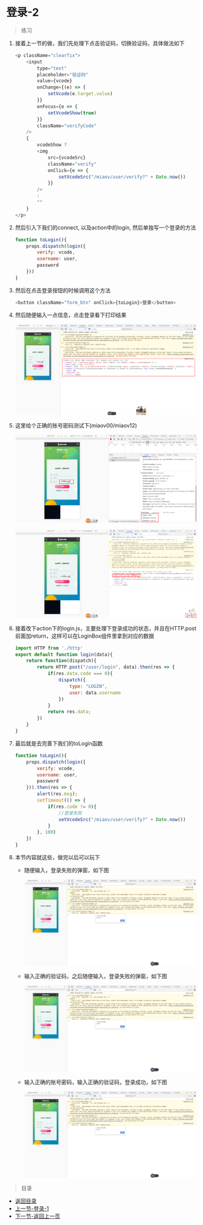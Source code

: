 # 登录-2

> 练习
1. 接着上一节的做，我们先处理下点击验证码，切换验证码，具体做法如下
    ```js
    <p className="clearfix">
        <input 
            type="text"  
            placeholder="验证码" 
            value={vcode}
            onChange={(e) => {
                setVcode(e.target.value)
            }} 
            onFocus={e => {
                setVcodeShow(true) 
            }} 
            className="verifyCode"                      
        />
        {
            vcodeShow ? 
            <img 
                src={vcodeSrc}
                className="verify"
                onClick={e => {
                    setVcodeSrc("/miaov/user/verify?" + Date.now())
                }}
            />
            :
            ""
        }
    </p>    
    ```
2. 然后引入下我们的connect, 以及action中的login, 然后单独写一个登录的方法
    ```js
    function toLogin(){
        props.dispatch(login({
            verify: vcode, 
            username: user,
            password
        }))
    }  
    ``` 
3. 然后在点击登录按钮的时候调用这个方法 
    ```js
    <button className="form_btn" onClick={toLogin}>登录</button>    
    ```   
4. 然后随便输入一点信息，点击登录看下打印结果

    ![](./images/随便输入信息点击登录.jpg)

5. 这里给个正确的账号密码测试下(miaov00/miaov12)   

    ![](./images/正确的账号密码.jpg)

    ![](./images/登陆成功的信息.jpg)

6. 接着改下action下的login.js，主要处理下登录成功的状态，并且在HTTP.post前面加return，这样可以在LoginBox组件里拿到对应的数据
    ```js
    import HTTP from './http'
    export default function login(data){
        return function(dispatch){
            return HTTP.post("/user/login", data).then(res => {
                if(res.data.code === 0){
                    dispatch({
                        type: "LOGIN",
                        user: data.username
                    })
                }
                return res.data;
            })
        }
    }    
    ```
7. 最后就是去完善下我们的toLogin函数
    ```js
    function toLogin(){
        props.dispatch(login({
            verify: vcode, 
            username: user,
            password
        })).then(res => {
            alert(res.msg);
            setTimeout(() => {
                if(res.code != 0){
                    //登录失败
                    setVcodeSrc("/miaov/user/verify?" + Date.now())
                }
            }, 100)
        })
    }    
    ```   

8. 本节内容就这些，做完以后可以玩下
    * 随便输入，登录失败的弹窗，如下图

        ![](./images/登录(随便输入)失败弹窗.jpg)

    * 输入正确的验证码，之后随便输入，登录失败的弹窗，如下图

        ![](./images/登录验证码输入正确后随便输入失败弹窗.jpg)

    * 输入正确的账号密码，输入正确的验证码，登录成功，如下图

        ![](./images/登录成功弹窗.jpg)

 
           

> 目录

* [返回目录](../../README.md)
* [上一节-登录-1](../day-23/登录-1.md)
* [下一节-返回上一页](../day-25/返回上一页.md)